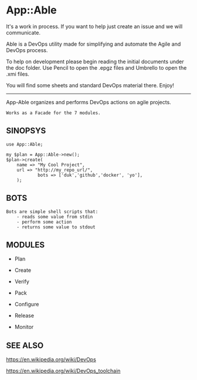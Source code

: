 # App::Able

It's a work in process. If you want to help just create an issue and we will communicate.

Able is a DevOps utility made for simplifying and automate the Agile and DevOps process.

To help on development please begin reading the initial documents under the doc folder. Use Pencil to open the .epgz files and Umbrello to open the .xmi files.

You will find some sheets and standard DevOps material there. Enjoy!

---

App-Able organizes and performs DevOps actions on agile projects.

    Works as a Facade for the 7 modules.

## SINOPSYS

    use App::Able;

    my $plan = App::Able->new();
    $plan->create(
        name => "My Cool Project",
        url => "http://my_repo_url/",
				bots => ['duk','github','docker', 'yo'], 
		);

## BOTS

    Bots are simple shell scripts that:
		- reads some value from stdin
		- perform some action
		- returns some value to stdout

## MODULES

  * Plan
    

  * Create
  * Verify
  * Pack
  * Configure
  * Release
  * Monitor


## SEE ALSO

https://en.wikipedia.org/wiki/DevOps

https://en.wikipedia.org/wiki/DevOps_toolchain
